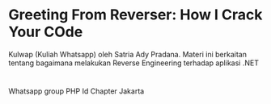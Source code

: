 # Greeting From Reverser: How I Crack Your COde
Kulwap (Kuliah Whatsapp) oleh Satria Ady Pradana.
Materi ini berkaitan tentang bagaimana melakukan Reverse Engineering terhadap aplikasi .NET

#

Whatsapp group PHP Id Chapter Jakarta